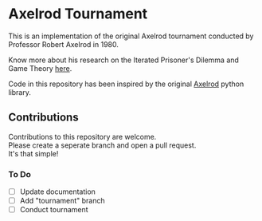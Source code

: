 # Axelrod Tournament

This is an implementation of the original Axelrod
tournament conducted by Professor Robert Axelrod in 1980.

Know more about his research on the 
Iterated Prisoner's Dilemma and Game Theory [here](https://axelrod.readthedocs.io/en/fix-documentation/reference/description.html).

Code in this repository has been inspired by the original
[Axelrod](https://github.com/Axelrod-Python/Axelrod) python library.

## Contributions
Contributions to this repository are welcome.<br>
Please create a seperate branch and open a pull request.<br>
It's that simple!

### To Do 
- [ ] Update documentation
- [ ] Add "tournament" branch
- [ ] Conduct tournament
